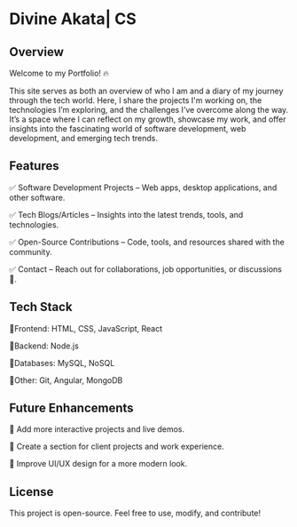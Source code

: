 # Divine Akata| CS

## Overview
Welcome to my Portfolio! 🔥

This site serves as both an overview of who I am and a diary of my journey through the tech world. Here, I share the projects I'm working on, the technologies I’m exploring, and the challenges I’ve overcome along the way. It’s a space where I can reflect on my growth, showcase my work, and offer insights into the fascinating world of software development, web development, and emerging tech trends.

## Features

✅ Software Development Projects – Web apps, desktop applications, and other software.

✅ Tech Blogs/Articles – Insights into the latest trends, tools, and technologies.

✅ Open-Source Contributions – Code, tools, and resources shared with the community.

✅ Contact – Reach out for collaborations, job opportunities, or discussions🥰.

## Tech Stack

💠Frontend: HTML, CSS, JavaScript, React

💠Backend: Node.js

💠Databases: MySQL, NoSQL

💠Other: Git, Angular, MongoDB

## Future Enhancements

🚀 Add more interactive projects and live demos.

🚀 Create a section for client projects and work experience.

🚀 Improve UI/UX design for a more modern look.

## License

This project is open-source. Feel free to use, modify, and contribute!


